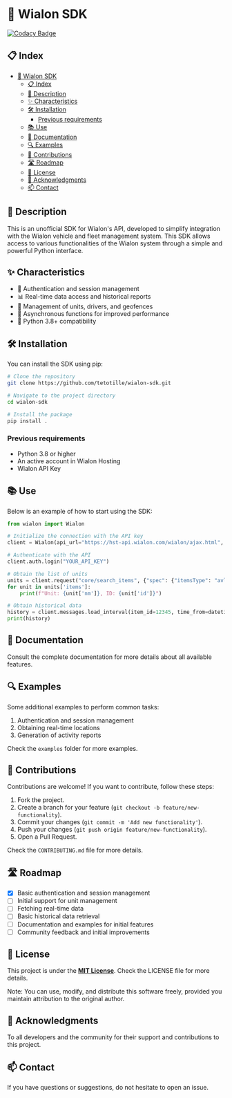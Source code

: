 # 🚀 Wialon SDK

[![Codacy Badge](https://api.codacy.com/project/badge/Grade/ec1ec90b812343a2a0be9439bd6c1607)](https://app.codacy.com/gh/tetotille/python-wialon-sdk?utm_source=github.com&utm_medium=referral&utm_content=tetotille/python-wialon-sdk&utm_campaign=Badge_Grade)

## 📋 Index

- [🚀 Wialon SDK](#-wialon-sdk)
  - [📋 Index](#-index)
  - [🚀 Description](#-description)
  - [✨ Characteristics](#-characteristics)
  - [🛠 Installation](#-installation)
    - [Previous requirements](#previous-requirements)
  - [📚 Use](#-use)
  - [📄 Documentation](#-documentation)
  - [🔍 Examples](#-examples)
  - [🤝 Contributions](#-contributions)
  - [🛣 Roadmap](#-roadmap)
  - [📄 License](#-license)
  - [💬 Acknowledgments](#-acknowledgments)
  - [📫 Contact](#-contact)

## 🚀 Description

This is an unofficial SDK for Wialon's API, developed to simplify integration with the Wialon vehicle and fleet management system. This SDK allows access to various functionalities of the Wialon system through a simple and powerful Python interface.

## ✨ Characteristics

- 📡 Authentication and session management
- 📊 Real-time data access and historical reports
- 🚗 Management of units, drivers, and geofences
- 🔄 Asynchronous functions for improved performance
- 🔧 Python 3.8+ compatibility

## 🛠 Installation

You can install the SDK using pip:

```bash
# Clone the repository
git clone https://github.com/tetotille/wialon-sdk.git

# Navigate to the project directory
cd wialon-sdk

# Install the package
pip install .
```

### Previous requirements

- Python 3.8 or higher
- An active account in Wialon Hosting
- Wialon API Key

## 📚 Use

Below is an example of how to start using the SDK:

```python
from wialon import Wialon

# Initialize the connection with the API key
client = Wialon(api_url="https://hst-api.wialon.com/wialon/ajax.html", api_key="YOUR_API_KEY")

# Authenticate with the API
client.auth.login("YOUR_API_KEY")

# Obtain the list of units
units = client.request("core/search_items", {"spec": {"itemsType": "avl_unit", "propName": "sys_name", "propValueMask": "*", "sortType": "sys_name"}, "force": 1, "flags": 1, "from": 0, "to": 0})
for unit in units['items']:
    print(f"Unit: {unit['nm']}, ID: {unit['id']}")

# Obtain historical data
history = client.messages.load_interval(item_id=12345, time_from=datetime(2023, 1, 1), time_to=datetime(2023, 1, 2))
print(history)
```

## 📄 Documentation

Consult the complete documentation for more details about all available features.

## 🔍 Examples

Some additional examples to perform common tasks:

1. Authentication and session management
2. Obtaining real-time locations
3. Generation of activity reports

Check the `examples` folder for more examples.

## 🤝 Contributions

Contributions are welcome! If you want to contribute, follow these steps:

1. Fork the project.
2. Create a branch for your feature (`git checkout -b feature/new-functionality`).
3. Commit your changes (`git commit -m 'Add new functionality'`).
4. Push your changes (`git push origin feature/new-functionality`).
5. Open a Pull Request.

Check the `CONTRIBUTING.md` file for more details.

## 🛣 Roadmap

- [x] Basic authentication and session management
- [ ] Initial support for unit management
- [ ] Fetching real-time data
- [ ] Basic historical data retrieval
- [ ] Documentation and examples for initial features
- [ ] Community feedback and initial improvements

## 📄 License

This project is under the **[MIT License](LICENSE)**. Check the LICENSE file for more details.

Note: You can use, modify, and distribute this software freely, provided you maintain attribution to the original author.

## 💬 Acknowledgments

To all developers and the community for their support and contributions to this project.

## 📫 Contact

If you have questions or suggestions, do not hesitate to open an issue.
